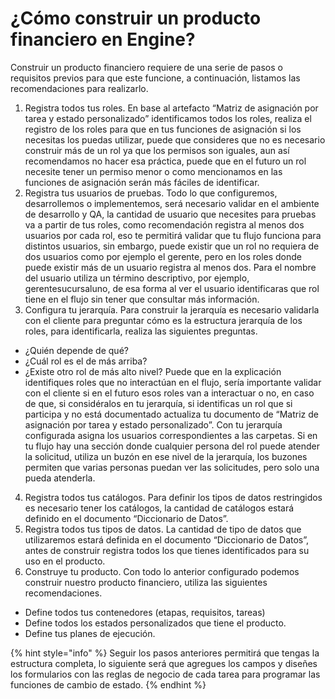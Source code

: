 # ¿Cómo construir un producto financiero en Engine?

Construir un producto financiero requiere de una serie de pasos o requisitos previos para que este funcione, a continuación, listamos las recomendaciones para realizarlo.

1. Registra todos tus roles. En base al artefacto “Matriz de asignación por tarea y estado personalizado” identificamos todos los roles, realiza el registro de los roles para que en tus funciones de asignación si los necesitas los puedas utilizar, puede que consideres que no es necesario construir más de un rol ya que los permisos son iguales, aun así recomendamos no hacer esa práctica, puede que en el futuro un rol necesite tener un permiso menor o como mencionamos en las funciones de asignación serán más fáciles de identificar. 
2. Registra tus usuarios de pruebas. Todo lo que configuremos, desarrollemos o implementemos, será necesario validar en el ambiente de desarrollo y QA, la cantidad de usuario que necesites para pruebas va a partir de tus roles, como recomendación registra al menos dos usuarios por cada rol, eso te permitirá validar que tu flujo funciona para distintos usuarios, sin embargo, puede existir que un rol no requiera de dos usuarios como por ejemplo el gerente, pero en los roles donde puede existir más de un usuario registra al menos dos.
Para el nombre del usuario utiliza un término descriptivo, por ejemplo, gerentesucursaluno, de esa forma al ver el usuario identificaras que rol tiene en el flujo sin tener que consultar más información.
3. Configura tu jerarquía. Para construir la jerarquía es necesario validarla con el cliente para preguntar cómo es la estructura jerarquía de los roles, para identificarla, realiza las siguientes preguntas.
* ¿Quién depende de qué?
* ¿Cuál rol es el de más arriba?
* ¿Existe otro rol de más alto nivel?
Puede que en la explicación identifiques roles que no interactúan en el flujo, sería importante validar con el cliente si en el futuro esos roles van a interactuar o no, en caso de que, si considéralos en tu jerarquía, si identificas un rol que si participa y no está documentado actualiza tu documento de “Matriz de asignación por tarea y estado personalizado”. Con tu jerarquía configurada asigna los usuarios correspondientes a las carpetas.
Si en tu flujo hay una sección donde cualquier persona del rol puede atender la solicitud, utiliza un buzón en ese nivel de la jerarquía, los buzones permiten que varias personas puedan ver las solicitudes, pero solo una pueda atenderla.
4. Registra todos tus catálogos. Para definir los tipos de datos restringidos es necesario tener los catálogos, la cantidad de catálogos estará definido en el documento “Diccionario de Datos”.
5. Registra todos tus tipos de datos. La cantidad de tipo de datos que utilizaremos estará definida en el documento “Diccionario de Datos”, antes de construir registra todos los que tienes identificados para su uso en el producto.
6. Construye tu producto. Con todo lo anterior configurado podemos construir nuestro producto financiero, utiliza las siguientes recomendaciones.
* Define todos tus contenedores (etapas, requisitos, tareas)
* Define todos los estados personalizados que tiene el producto.
* Define tus planes de ejecución.

{% hint style="info" %}
Seguir los pasos anteriores permitirá que tengas la estructura completa, lo siguiente será que agregues los campos y diseñes los formularios con las reglas de negocio de cada tarea para programar las funciones de cambio de estado.
{% endhint %}